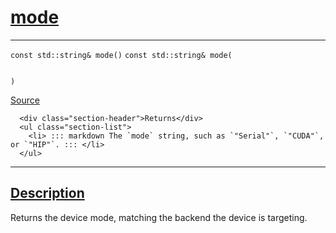 
<h1 id="mode">
 <a href="#/api/device/mode" class="anchor">
   <span>mode</span>
  </a>
</h1>

<div class="signature">

<hr>

  <div class="definition-container">
    <div class="definition">
      <code class="desktop-only"><span class="token keyword">const</span> <span class="token keyword">std::string</span>&amp; mode()</code>
      <code class="mobile-only"><span class="token keyword">const</span> <span class="token keyword">std::string</span>&amp; mode(
    
)</code>
      <div class="flex-spacing"></div>
      <a href="https://github.com/libocca/occa/blob/06c83625/include/occa/core/device.hpp#L269" target="_blank">Source</a>
    </div>
    <div class="description">

      <div class="section-header">Returns</div>
      <ul class="section-list">
        <li> ::: markdown The `mode` string, such as `"Serial"`, `"CUDA"`, or `"HIP"`. ::: </li>
      </ul>
</div>
  </div>

  <hr>
</div>


<h2 id="description">
 <a href="#/api/device/mode?id=description" class="anchor">
   <span>Description</span>
  </a>
</h2>

Returns the device mode, matching the backend the device is targeting.
